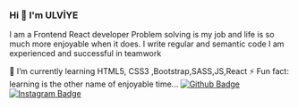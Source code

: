 ### Hi 👋 I'm ULVİYE
I am a Frontend React developer 
Problem solving is my job and life is so much more enjoyable when it does.
I write regular and semantic code
I am experienced and successful in teamwork

🌱 I’m currently learning HTML5, CSS3 ,Bootstrap,SASS,JS,React
 ⚡ Fun fact: learning is the other name of enjoyable time...
[![Github Badge](https://img.shields.io/badge/-Github-000?style=quare&labelColor=000&logo=Github&logoColor=white&link=link)](link)
[![Instagram Badge](https://img.shields.io/badge/-Instagram-C13584?style=flat-quare&labelColor=C13584&logo=instagram&logoColor=white&link=link)](link) 




